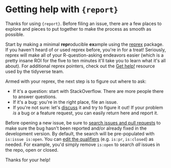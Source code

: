 # Getting help with `{report}`

Thanks for using `{report}`. Before filing an issue, there are a few places
to explore and pieces to put together to make the process as smooth as possible.

Start by making a minimal **repr**oducible **ex**ample using the
[reprex](http://reprex.tidyverse.org/) package. If you haven't heard of or used
reprex before, you're in for a treat! Seriously, reprex will make all of your
R-question-asking endeavors easier (which is a pretty insane ROI for the five to
ten minutes it'll take you to learn what it's all about). For additional reprex
pointers, check out the [Get help!](https://www.tidyverse.org/help/) resource
used by the tidyverse team.

Armed with your reprex, the next step is to figure out where to ask:

  * If it's a question: start with StackOverflow. There are more people there to answer questions.
  * If it's a bug: you're in the right place, file an issue.
  * If you're not sure: let's [discuss](https://github.com/easystats/report/discussions) it and try to figure it out! If your
    problem _is_ a bug or a feature request, you can easily return here and
    report it.

Before opening a new issue, be sure to [search issues and pull requests](https://github.com/easystats/report/issues) to make sure the
bug hasn't been reported and/or already fixed in the development version. By
default, the search will be pre-populated with `is:issue is:open`. You can
[edit the qualifiers](https://help.github.com/articles/searching-issues-and-pull-requests/)
(e.g. `is:pr`, `is:closed`) as needed. For example, you'd simply
remove `is:open` to search _all_ issues in the repo, open or closed.

Thanks for your help!